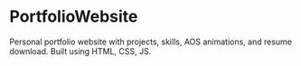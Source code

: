 # PortfolioWebsite
Personal portfolio website with projects, skills, AOS animations, and resume download. Built using HTML, CSS, JS.
